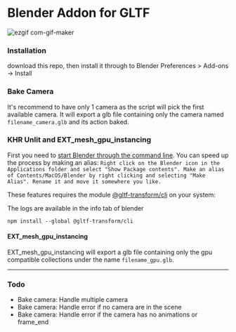 
# Blender Addon for GLTF
![ezgif com-gif-maker](https://user-images.githubusercontent.com/15867665/120999352-fc471880-c7c3-11eb-9bfb-16e4de6d5263.gif)

### Installation
download this repo, then install it through to Blender Preferences > Add-ons -> Install

### Bake Camera
It's recommend to have only 1 camera as the script will pick the first available camera. It will export a glb file containing only the camera named `filename_camera.glb` and its action baked.

### KHR Unlit and EXT_mesh_gpu_instancing

First you need to [start Blender through the command line](https://docs.blender.org/manual/en/2.79/render/workflows/command_line.html). You can speed up the process by making an alias:
```Right click on the Blender icon in the Applications folder and select "Show Package contents". Make an alias of Contents/MacOS/Blender by right clicking and selecting "Make Alias". Rename it and move it somewhere you like.```


These features requires the module [@gltf-transform/cli](https://gltf-transform.donmccurdy.com/cli.html) on your system:

The logs are available in the info tab of blender

`npm install --global @gltf-transform/cli`

#### EXT_mesh_gpu_instancing
EXT_mesh_gpu_instancing will export a glb file containing only the gpu compatible collections under the name `filename_gpu.glb`.

--- 
### Todo
- Bake camera: Handle multiple camera
- Bake camera: Handle error if no camera are in the scene
- Bake camera: Handle error if the camera has no animations or frame_end
